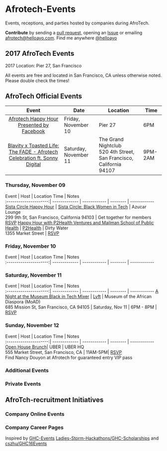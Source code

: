 # Afrotech-Events
Events, receptions, and parties hosted by companies during AfroTech.

**Contribute** by sending a [pull request](https://github.com/helloayo/Afrotech-Events/pulls), opening an [Issue](https://github.com/helloayo/Afrotech-Events/issues) or emailing [afrotech@helloayo.com](mailto:afrotech@helloayo.com). Find me anywhere [@helloayo](https://twitter.com/@helloayo)

## 2017 AfroTech Events

2017 Location: Pier 27, San Francisco

All events are free and located in San Francisco, CA unless otherwise noted. Please double check the times!

## AfroTech Official Events

Event	                 | Date          | Location     | Time	           
:---------------------:| ------------- | ------------ | -------- 
[Afrotech Happy Hour Presented by Facebook](http://afrotech.com/schedule/)| Friday, November 10 | Pier 27 | 6PM
[Blavity x Toasted Life: The FADE - Afrotech Celebration ft. Sonny Digital](https://www.facebook.com/events/1934265903506845/)|Saturday, November 11 | The Grand Nightclub <br>520 4th Street, San Francisco, California 94107| 9PM-2AM

### Thursday, November 09
Event	                 | Host       | Location      Time	   | Notes        
:---------------------:| ------------- | ------------  | -------- | ------------
[Sista Circle Happy Hour](https://www.facebook.com/events/1678308065567147/) | [Sista Circle: Black Women in Tech](https://www.facebook.com/groups/657356877782351/) | Azucar Lounge <br> 299 9th St, San Francisco, California 94103 |  Get together for members <br> [RSVP](https://www.facebook.com/events/1678308065567147/)
[Happy Hour with P2Health Ventures and Mailman School of Public Health](https://www.eventbrite.com/e/happy-hour-with-p2health-ventures-and-mailman-school-of-public-health-tickets-39125449272) | [P2Health](http://www.p2health.co/) | Dirty Water <br> 1355 Market Street |  [RSVP](https://www.eventbrite.com/e/happy-hour-with-p2health-ventures-and-mailman-school-of-public-health-tickets-39125449272)
### Friday, November 10
Event	                 | Host       | Location      Time	   | Notes        
:---------------------:| ------------- | ------------  | -------- | ------------


### Saturday, November 11
Event	                 | Host       | Location      Time	   | Notes        
:---------------------:| ------------- | ------------  | -------- | ------------
[A Night at the Museum Black in Tech Mixer](https://lyftblackintech.splashthat.com/) | [Lyft](https://www.lyft.com/jobs) | Museum of the African Diaspora (MoAD) <br /> 685 Mission St, San Francisco, CA 94105 | Saturday, Nov 11 | 6PM - 8PM | [RSVP](https://lyftblackintech.splashthat.com/)



### Sunday, November 12
Event	                 | Host       | Location      Time	   | Notes        
:---------------------:| ------------- | ------------  | -------- | ------------
[Open House Brunch](https://openhousebrunch.splashthat.com/)| UBER | UBER HQ <br> 555 Market Street, San Francisco, CA | 11AM-5PM| [RSVP](https://openhousebrunch.splashthat.com/) <br>Find Nancy Douyon at Afrotech for guaranteed entry VIP pass

### Additional Events

### Private Events

## AfroTch-recruitment Initiatives

### Company Online Events

### Company Career Pages



Inspired by [GHC-Events](https://github.com/missCarrieMah/GHC-Events/) [Ladies-Storm-Hackathons/GHC-Scholarships](https://github.com/Ladies-Storm-Hackathons/GHC-Scholarships) and [cszhu/GHC16Events](https://github.com/cszhu/GHC16Events)

